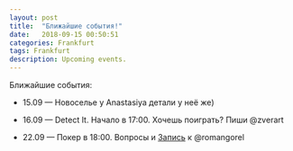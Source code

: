 ```yaml
---
layout: post
title:  "Ближайшие события!"
date:   2018-09-15 00:50:51 
categories: Frankfurt
tags: Frankfurt
description: Upcoming events.
---
```

Ближайшие события:

* 15.09 — Новоселье у Anastasiya детали у неё же)

* 16.09 — Detect It. Начало в 17:00. Хочешь поиграть? Пиши @zverart

* 22.09 — Покер в 18:00. 
Вопросы и [Запись][fr-pok] к @romangorel 


[fr-pok]: https://docs.google.com/forms/d/e/1FAIpQLSc9mIirFWwlWAEGLwRUEl6pRINe_EDNkQicVCC2Nh5pAIDFKQ/viewform

